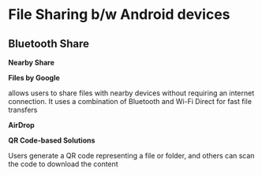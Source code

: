 # File Sharing b/w Android devices

## **Bluetooth Share**

**Nearby Share**

**Files by Google**

allows users to share files with nearby devices without requiring an internet connection. It uses a combination of Bluetooth and Wi-Fi Direct for fast file transfers

**AirDrop**

**QR Code-based Solutions**

Users generate a QR code representing a file or folder, and others can scan the code to download the content
